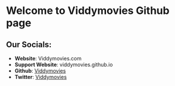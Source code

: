 # Welcome to Viddymovies Github page

## Our Socials:
* **Website**: Viddymovies.com
* **Support Website**: viddymovies.github.io
* **Github**: [Viddymovies](https://github.com/Viddymovies/Viddymovies/)
* **Twitter**: [Viddymovies](https://twitter.com/viddymovies)
